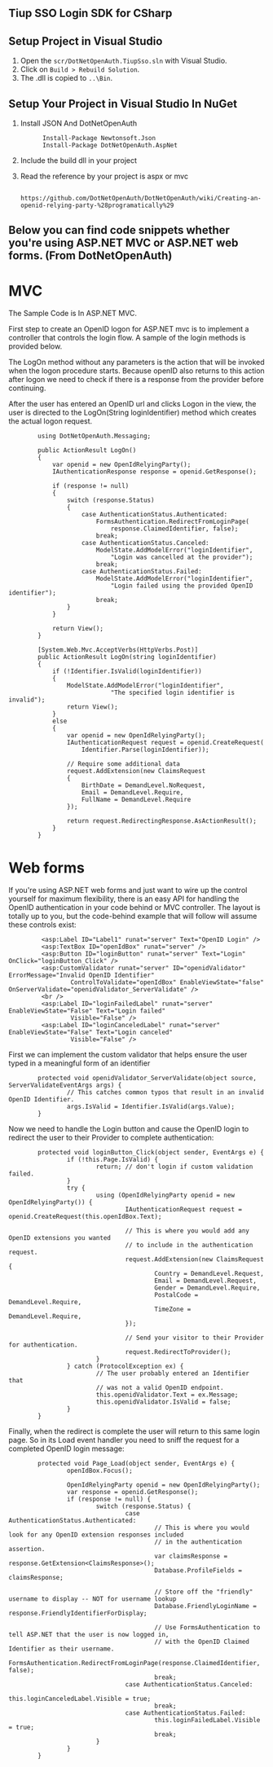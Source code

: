﻿## Tiup SSO Login SDK for CSharp

## Setup Project in Visual Studio

1.   Open the `scr/DotNetOpenAuth.TiupSso.sln` with Visual Studio.
2.   Click on `Build > Rebuild Solution`.
3.   The .dll is copied to `..\Bin`.

## Setup Your Project in Visual Studio In NuGet

1. Install JSON And DotNetOpenAuth

             Install-Package Newtonsoft.Json
             Install-Package DotNetOpenAuth.AspNet
2. Include the build dll in your project

3. Read the reference by your project is aspx or mvc

            https://github.com/DotNetOpenAuth/DotNetOpenAuth/wiki/Creating-an-openid-relying-party-%28programatically%29

## Below you can find code snippets whether you're using ASP.NET MVC or ASP.NET web forms. (From DotNetOpenAuth)
# MVC
The Sample Code is In ASP.NET MVC.

First step to create an OpenID logon for ASP.NET mvc is to implement a controller that controls the login flow. A sample of the login methods is provided below.

The LogOn method without any parameters is the action that will be invoked when the logon procedure starts. Because openID also returns to this action after logon we need to check if there is a response from the provider before continuing.

After the user has entered an OpenID url and clicks Logon in the view, the user is directed to the LogOn(String loginIdentifier) method which creates the actual logon request.

            using DotNetOpenAuth.Messaging;

            public ActionResult LogOn()
            {
                var openid = new OpenIdRelyingParty();
                IAuthenticationResponse response = openid.GetResponse();

                if (response != null)
                {
                    switch (response.Status)
                    {
                        case AuthenticationStatus.Authenticated:
                            FormsAuthentication.RedirectFromLoginPage(
                                response.ClaimedIdentifier, false);
                            break;
                        case AuthenticationStatus.Canceled:
                            ModelState.AddModelError("loginIdentifier",
                                "Login was cancelled at the provider");
                            break;
                        case AuthenticationStatus.Failed:
                            ModelState.AddModelError("loginIdentifier",
                                "Login failed using the provided OpenID identifier");
                            break;
                    }
                }

                return View();
            }

            [System.Web.Mvc.AcceptVerbs(HttpVerbs.Post)]
            public ActionResult LogOn(string loginIdentifier)
            {
                if (!Identifier.IsValid(loginIdentifier))
                {
                    ModelState.AddModelError("loginIdentifier",
                                "The specified login identifier is invalid");
                    return View();
                }
                else
                {
                    var openid = new OpenIdRelyingParty();
                    IAuthenticationRequest request = openid.CreateRequest(
                        Identifier.Parse(loginIdentifier));

                    // Require some additional data
                    request.AddExtension(new ClaimsRequest
                    {
                        BirthDate = DemandLevel.NoRequest,
                        Email = DemandLevel.Require,
                        FullName = DemandLevel.Require
                    });

                    return request.RedirectingResponse.AsActionResult();
                }
            }

# Web forms
If you're using ASP.NET web forms and just want to wire up the control yourself for maximum flexibility, there is an easy API for handling the OpenID authentication in your code behind or MVC controller. The layout is totally up to you, but the code-behind example that will follow will assume these controls exist:

             <asp:Label ID="Label1" runat="server" Text="OpenID Login" />
             <asp:TextBox ID="openIdBox" runat="server" />
             <asp:Button ID="loginButton" runat="server" Text="Login" OnClick="loginButton_Click" />
             <asp:CustomValidator runat="server" ID="openidValidator" ErrorMessage="Invalid OpenID Identifier"
                     ControlToValidate="openIdBox" EnableViewState="false" OnServerValidate="openidValidator_ServerValidate" />
             <br />
             <asp:Label ID="loginFailedLabel" runat="server" EnableViewState="False" Text="Login failed"
                     Visible="False" />
             <asp:Label ID="loginCanceledLabel" runat="server" EnableViewState="False" Text="Login canceled"
                     Visible="False" />
First we can implement the custom validator that helps ensure the user typed in a meaningful form of an identifier

            protected void openidValidator_ServerValidate(object source, ServerValidateEventArgs args) {
                    // This catches common typos that result in an invalid OpenID Identifier.
                    args.IsValid = Identifier.IsValid(args.Value);
            }
Now we need to handle the Login button and cause the OpenID login to redirect the user to their Provider to complete authentication:

            protected void loginButton_Click(object sender, EventArgs e) {
                    if (!this.Page.IsValid) {
                            return; // don't login if custom validation failed.
                    }
                    try {
                            using (OpenIdRelyingParty openid = new OpenIdRelyingParty()) {
                                    IAuthenticationRequest request = openid.CreateRequest(this.openIdBox.Text);

                                    // This is where you would add any OpenID extensions you wanted
                                    // to include in the authentication request.
                                    request.AddExtension(new ClaimsRequest {
                                            Country = DemandLevel.Request,
                                            Email = DemandLevel.Request,
                                            Gender = DemandLevel.Require,
                                            PostalCode = DemandLevel.Require,
                                            TimeZone = DemandLevel.Require,
                                    });

                                    // Send your visitor to their Provider for authentication.
                                    request.RedirectToProvider();
                            }
                    } catch (ProtocolException ex) {
                            // The user probably entered an Identifier that
                            // was not a valid OpenID endpoint.
                            this.openidValidator.Text = ex.Message;
                            this.openidValidator.IsValid = false;
                    }
            }
Finally, when the redirect is complete the user will return to this same login page. So in its Load event handler you need to sniff the request for a completed OpenID login message:

            protected void Page_Load(object sender, EventArgs e) {
                    openIdBox.Focus();

                    OpenIdRelyingParty openid = new OpenIdRelyingParty();
                    var response = openid.GetResponse();
                    if (response != null) {
                            switch (response.Status) {
                                    case AuthenticationStatus.Authenticated:
                                            // This is where you would look for any OpenID extension responses included
                                            // in the authentication assertion.
                                            var claimsResponse = response.GetExtension<ClaimsResponse>();
                                            Database.ProfileFields = claimsResponse;

                                            // Store off the "friendly" username to display -- NOT for username lookup
                                            Database.FriendlyLoginName = response.FriendlyIdentifierForDisplay;

                                            // Use FormsAuthentication to tell ASP.NET that the user is now logged in,
                                            // with the OpenID Claimed Identifier as their username.
                                            FormsAuthentication.RedirectFromLoginPage(response.ClaimedIdentifier, false);
                                            break;
                                    case AuthenticationStatus.Canceled:
                                            this.loginCanceledLabel.Visible = true;
                                            break;
                                    case AuthenticationStatus.Failed:
                                            this.loginFailedLabel.Visible = true;
                                            break;
                            }
                    }
            }




